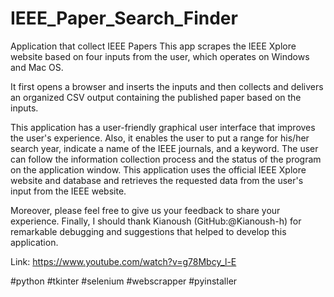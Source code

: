 # IEEE_Paper_Search_Finder

 Application that collect IEEE Papers
This app scrapes the IEEE Xplore website based on four inputs from the user, which operates on Windows and Mac OS.
 
It first opens a browser and inserts the inputs and then collects and delivers an organized CSV output containing the published paper based on the inputs.

This application has a user-friendly graphical user interface that improves the user's experience. Also, it enables the user to put a range for his/her search year, indicate a name of the IEEE journals, and a keyword. The user can follow the information collection process and the status of the program on the application window. This application uses the official IEEE Xplore website and database and retrieves the requested data from the user's input from the IEEE website.

Moreover, please feel free to give us your feedback to share your experience. 
Finally, I should thank Kianoush (GitHub:@Kianoush-h)  for remarkable debugging and suggestions that helped to develop this application. 


Link: https://www.youtube.com/watch?v=g78Mbcy_l-E

#python #tkinter #selenium #webscrapper #pyinstaller

